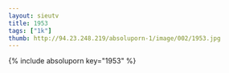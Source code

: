 ```yaml
--- 
layout: sieutv
title: 1953
tags: ["1k"]
thumb: http://94.23.248.219/absoluporn-1/image/002/1953.jpg
---
```

{% include absoluporn key="1953" %} 
